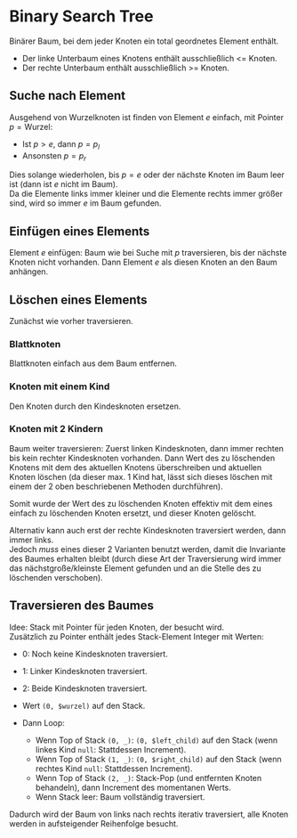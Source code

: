 # Binary Search Tree
Binärer Baum, bei dem jeder Knoten ein total geordnetes Element enthält.

- Der linke Unterbaum eines Knotens enthält ausschließlich <= Knoten.
- Der rechte Unterbaum enthält ausschließlich >= Knoten.


## Suche nach Element
Ausgehend von Wurzelknoten ist finden von Element $e$ einfach, mit Pointer
$p = \text{Wurzel}$:

- Ist $p > e$, dann $p = p_l$
- Ansonsten $p = p_r$

Dies solange wiederholen, bis $p = e$ oder der nächste Knoten im Baum leer ist
(dann ist $e$ nicht im Baum).  
Da die Elemente links immer kleiner und die Elemente rechts immer größer sind,
wird so immer $e$ im Baum gefunden.


## Einfügen eines Elements
Element $e$ einfügen: Baum wie bei Suche mit $p$ traversieren, bis der nächste 
Knoten nicht vorhanden. Dann Element $e$ als diesen Knoten an den Baum anhängen.


## Löschen eines Elements
Zunächst wie vorher traversieren.

### Blattknoten
Blattknoten einfach aus dem Baum entfernen.

### Knoten mit einem Kind
Den Knoten durch den Kindesknoten ersetzen.

### Knoten mit 2 Kindern
Baum weiter traversieren: Zuerst linken Kindesknoten, dann immer rechten bis
kein rechter Kindesknoten vorhanden. Dann Wert des zu löschenden Knotens mit
dem des aktuellen Knotens überschreiben und aktuellen Knoten löschen
(da dieser max. 1 Kind hat, lässt sich dieses löschen mit einem der 2 oben
beschriebenen Methoden durchführen).  

Somit wurde der Wert des zu löschenden Knoten effektiv mit dem eines einfach zu
löschenden Knoten ersetzt, und dieser Knoten gelöscht.

Alternativ kann auch erst der rechte Kindesknoten traversiert werden, dann immer
links.  
Jedoch *muss* eines dieser 2 Varianten benutzt werden, damit die Invariante des
Baumes erhalten bleibt (durch diese Art der Traversierung wird immer das
nächstgroße/kleinste Element gefunden und an die Stelle des zu löschenden
verschoben).


## Traversieren des Baumes
Idee: Stack mit Pointer für jeden Knoten, der besucht wird.  
Zusätzlich zu Pointer enthält jedes Stack-Element Integer mit Werten:

- 0: Noch keine Kindesknoten traversiert.
- 1: Linker Kindesknoten traversiert.
- 2: Beide Kindesknoten traversiert.

- Wert `(0, $wurzel)` auf den Stack.
- Dann Loop:
    - Wenn Top of Stack `(0, _)`: `(0, $left_child)` auf den Stack
      (wenn linkes Kind `null`: Stattdessen Increment).
    - Wenn Top of Stack `(1, _)`: `(0, $right_child)` auf den Stack
      (wenn rechtes Kind `null`: Stattdessen Increment).
    - Wenn Top of Stack `(2, _)`: Stack-Pop (und entfernten Knoten behandeln),
      dann Increment des momentanen Werts.
    - Wenn Stack leer: Baum vollständig traversiert.

Dadurch wird der Baum von links nach rechts iterativ traversiert, alle Knoten
werden in aufsteigender Reihenfolge besucht.
